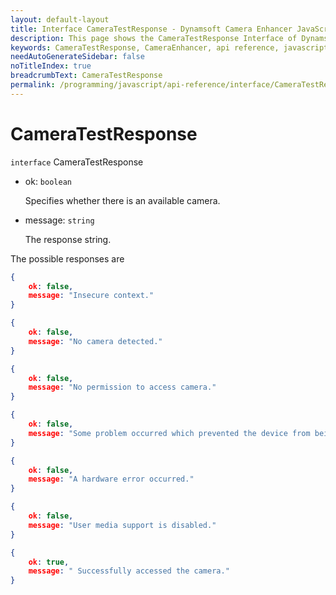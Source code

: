 ```yaml
---
layout: default-layout
title: Interface CameraTestResponse - Dynamsoft Camera Enhancer JavaScript API
description: This page shows the CameraTestResponse Interface of Dynamsoft Camera Enhancer JavaScript SDK.
keywords: CameraTestResponse, CameraEnhancer, api reference, javascript, js
needAutoGenerateSidebar: false
noTitleIndex: true
breadcrumbText: CameraTestResponse
permalink: /programming/javascript/api-reference/interface/CameraTestResponse.html
---
```


# CameraTestResponse

`interface` CameraTestResponse

* ok: `boolean`

  Specifies whether there is an available camera.

* message: `string`
    
  The response string.

The possible responses are

```json
{
    ok: false,
    message: "Insecure context."
}
```

```json
{
    ok: false,
    message: "No camera detected."
}
```

```json
{
    ok: false,
    message: "No permission to access camera."
}
```

```json
{
    ok: false,
    message: "Some problem occurred which prevented the device from being used."
}
```

```json
{
    ok: false,
    message: "A hardware error occurred."
}
```

```json
{
    ok: false,
    message: "User media support is disabled."
}
```

```json
{
    ok: true,
    message: " Successfully accessed the camera."
}
```
